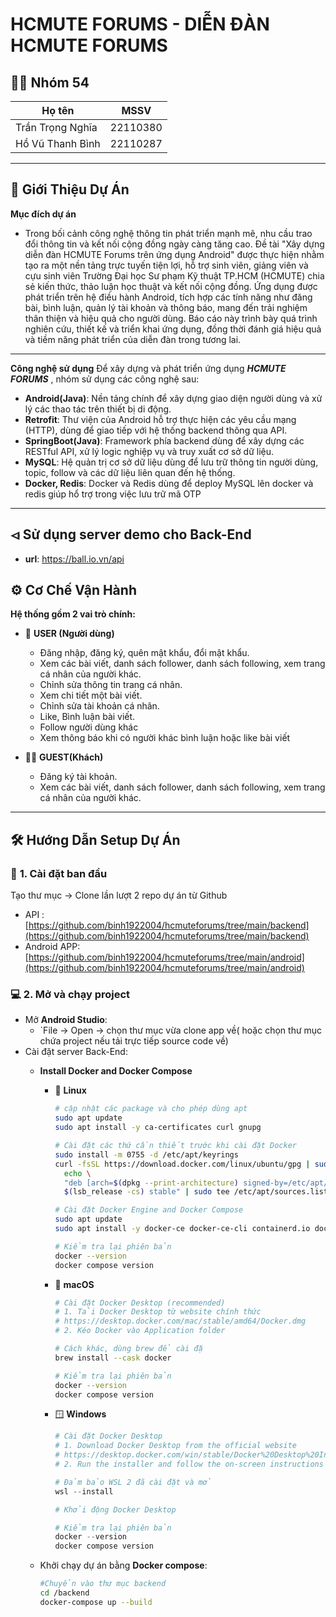 # **HCMUTE FORUMS - DIỄN ĐÀN HCMUTE FORUMS**

## 👨‍💻 **Nhóm 54**

| Họ tên                              | MSSV         |
| ----------------------------------- | ------------ |
| Trần Trọng Nghĩa                    | 22110380     |
| Hồ Vũ Thanh Bình                    | 22110287     |

---

## 📌 **Giới Thiệu Dự Án**

**Mục đích dự án**
- Trong bối cảnh công nghệ thông tin phát triển mạnh mẽ, nhu cầu trao đổi thông tin và kết nối cộng đồng ngày càng tăng cao. Đề tài "Xây dựng diễn đàn HCMUTE Forums trên ứng dụng Android" được thực hiện nhằm tạo ra một nền tảng trực tuyến tiện lợi, hỗ trợ sinh viên, giảng viên và cựu sinh viên Trường Đại học Sư phạm Kỹ thuật TP.HCM (HCMUTE) chia sẻ kiến thức, thảo luận học thuật và kết nối cộng đồng. Ứng dụng được phát triển trên hệ điều hành Android, tích hợp các tính năng như đăng bài, bình luận, quản lý tài khoản và thông báo, mang đến trải nghiệm thân thiện và hiệu quả cho người dùng. Báo cáo này trình bày quá trình nghiên cứu, thiết kế và triển khai ứng dụng, đồng thời đánh giá hiệu quả và tiềm năng phát triển của diễn đàn trong tương lai.
---
**Công nghệ sử dụng**
Để xây dựng và phát triển ứng dụng ***HCMUTE FORUMS*** , nhóm sử dụng các công nghệ sau:
- **Android(Java)**:
  Nền tảng chính để xây dựng giao diện người dùng và xử lý các thao tác trên thiết bị di động.
- **Retrofit**:
  Thư viện của Android hỗ trợ thực hiện các yêu cầu mạng (HTTP), dùng để giao tiếp với hệ thống backend thông qua API.
- **SpringBoot(Java)**:
  Framework phía backend dùng để xây dựng các RESTful API, xử lý logic nghiệp vụ và truy xuất cơ sở dữ liệu.
- **MySQL**:
  Hệ quản trị cơ sở dữ liệu dùng để lưu trữ thông tin người dùng, topic, follow và các dữ liệu liên quan đến hệ thống.
- **Docker, Redis**:
  Docker và Redis dùng để deploy MySQL lên docker và redis giúp hổ trợ trong việc lưu trữ mã OTP

---
## ⏿ **Sử dụng server demo cho Back-End**
- **url**: https://ball.io.vn/api
## ⚙️ **Cơ Chế Vận Hành**

**Hệ thống gồm 2 vai trò chính:**

- 👤 **USER (Người dùng)**

  - Đăng nhập, đăng ký, quên mật khẩu, đổi mật khẩu. 
  - Xem các bài viết, danh sách follower, danh sách following, xem trang cá nhân của người khác. 
  - Chỉnh sửa thông tin trang cá nhân.
  - Xem chi tiết một bài viết. 
  - Chỉnh sửa tài khoản cá nhân.
  - Like, Bình luận bài viết.
  - Follow người dùng khác
  - Xem thông báo khi có người khác bình luận hoặc like bài viết
- 🧑‍💼 **GUEST(Khách)**
  - Đăng ký tài khoản. 
  - Xem các bài viết, danh sách follower, danh sách following, xem trang cá nhân của người khác. 
---

## 🛠️ **Hướng Dẫn Setup Dự Án**

### 🔧 **1. Cài đặt ban đầu**
Tạo thư mục → Clone lần lượt 2 repo dự án từ Github
- API : [https://github.com/binh1922004/hcmuteforums/tree/main/backend](https://github.com/binh1922004/hcmuteforums/tree/main/backend)
- Android APP: [https://github.com/binh1922004/hcmuteforums/tree/main/android](https://github.com/binh1922004/hcmuteforums/tree/main/android) 

### 💻 **2. Mở và chạy project**

- Mở **Android Studio**:
  - `File → Open → chọn thư mục vừa clone app về( hoặc chọn thư mục chứa project nếu tải trực tiếp source code về) 
- Cài đặt server Back-End:
  - **Install Docker and Docker Compose**  
  
    - 🐧 **Linux**  
        ```bash
        # cập nhật các package và cho phép dùng apt 
        sudo apt update
        sudo apt install -y ca-certificates curl gnupg
    
        # Cài đặt các thứ cần thiết trước khi cài đặt Docker
        sudo install -m 0755 -d /etc/apt/keyrings
        curl -fsSL https://download.docker.com/linux/ubuntu/gpg | sudo gpg --dearmor -o /etc/apt/keyrings/docker.gpg
          echo \
          "deb [arch=$(dpkg --print-architecture) signed-by=/etc/apt/keyrings/docker.gpg] https://download.docker.com/linux/ubuntu \
          $(lsb_release -cs) stable" | sudo tee /etc/apt/sources.list.d/docker.list > /dev/null
    
        # Cài đặt Docker Engine and Docker Compose
        sudo apt update
        sudo apt install -y docker-ce docker-ce-cli containerd.io docker-buildx-plugin docker-compose-plugin
    
        # Kiểm tra lại phiên bản
        docker --version
        docker compose version
        ```  
    
    - 🍎 **macOS**  
        ```bash
        # Cài đặt Docker Desktop (recommended)
        # 1. Tải Docker Desktop từ website chính thức
        # https://desktop.docker.com/mac/stable/amd64/Docker.dmg
        # 2. Kéo Docker vào Application folder
    
        # Cách khác, dùng brew để cài đặ
        brew install --cask docker
    
        # Kiểm tra lại phiên bản
        docker --version
        docker compose version
        ```  
    
    - 🪟 **Windows**  
        ```powershell
        # Cài đặt Docker Desktop
        # 1. Download Docker Desktop from the official website
        # https://desktop.docker.com/win/stable/Docker%20Desktop%20Installer.exe
        # 2. Run the installer and follow the on-screen instructions
    
        # Đảm bảo WSL 2 đã cài đặt và mở 
        wsl --install
    
        # Khởi động Docker Desktop
    
        # Kiểm tra lại phiên bản
        docker --version
        docker compose version
        ```
  - Khởi chạy dự án bằng **Docker compose**:
    ```bash
    #Chuyển vào thư mục backend
    cd /backend
    docker-compose up --build
    ```
